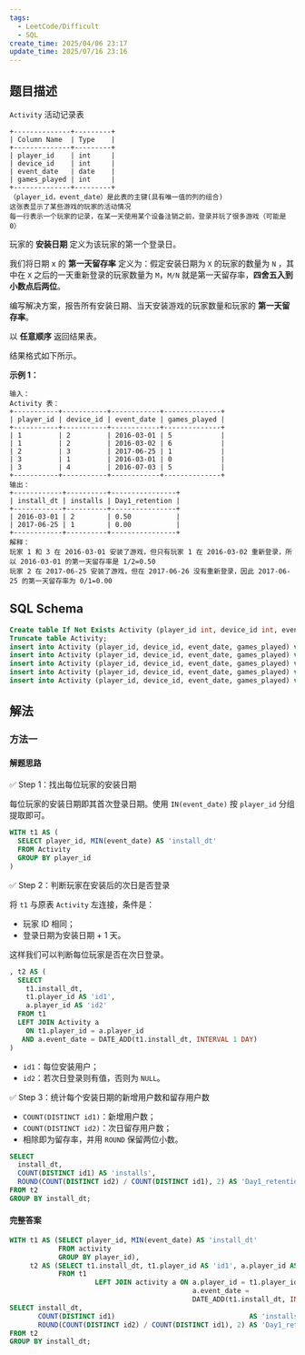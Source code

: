 ```yaml
---
tags:
  - LeetCode/Difficult
  - SQL
create_time: 2025/04/06 23:17
update_time: 2025/07/16 23:16
---
```


## 题目描述

`Activity` 活动记录表

```text
+--------------+---------+
| Column Name  | Type    |
+--------------+---------+
| player_id    | int     |
| device_id    | int     |
| event_date   | date    |
| games_played | int     |
+--------------+---------+
（player_id，event_date）是此表的主键(具有唯一值的列的组合)
这张表显示了某些游戏的玩家的活动情况
每一行表示一个玩家的记录，在某一天使用某个设备注销之前，登录并玩了很多游戏（可能是 0）
```

玩家的 **安装日期** 定义为该玩家的第一个登录日。

我们将日期 x 的 **第一天留存率** 定义为：假定安装日期为 `X` 的玩家的数量为 `N` ，其中在 `X` 之后的一天重新登录的玩家数量为 `M`，`M/N` 就是第一天留存率，**四舍五入到小数点后两位**。

编写解决方案，报告所有安装日期、当天安装游戏的玩家数量和玩家的 **第一天留存率**。

以 **任意顺序** 返回结果表。

结果格式如下所示。

**示例 1：**

```text
输入：
Activity 表：
+-----------+-----------+------------+--------------+
| player_id | device_id | event_date | games_played |
+-----------+-----------+------------+--------------+
| 1         | 2         | 2016-03-01 | 5            |
| 1         | 2         | 2016-03-02 | 6            |
| 2         | 3         | 2017-06-25 | 1            |
| 3         | 1         | 2016-03-01 | 0            |
| 3         | 4         | 2016-07-03 | 5            |
+-----------+-----------+------------+--------------+
输出：
+------------+----------+----------------+
| install_dt | installs | Day1_retention |
+------------+----------+----------------+
| 2016-03-01 | 2        | 0.50           |
| 2017-06-25 | 1        | 0.00           |
+------------+----------+----------------+
解释：
玩家 1 和 3 在 2016-03-01 安装了游戏，但只有玩家 1 在 2016-03-02 重新登录，所以 2016-03-01 的第一天留存率是 1/2=0.50
玩家 2 在 2017-06-25 安装了游戏，但在 2017-06-26 没有重新登录，因此 2017-06-25 的第一天留存率为 0/1=0.00
```

## SQL Schema

```sql
Create table If Not Exists Activity (player_id int, device_id int, event_date date, games_played int);
Truncate table Activity;
insert into Activity (player_id, device_id, event_date, games_played) values ('1', '2', '2016-03-01', '5');
insert into Activity (player_id, device_id, event_date, games_played) values ('1', '2', '2016-03-02', '6');
insert into Activity (player_id, device_id, event_date, games_played) values ('2', '3', '2017-06-25', '1');
insert into Activity (player_id, device_id, event_date, games_played) values ('3', '1', '2016-03-01', '0');
insert into Activity (player_id, device_id, event_date, games_played) values ('3', '4', '2018-07-03', '5');
```

## 解法

### 方法一

#### 解题思路

✅ Step 1：找出每位玩家的安装日期

每位玩家的安装日期即其首次登录日期。使用 `IN(event_date)` 按 `player_id` 分组提取即可。

```sql
WITH t1 AS (
  SELECT player_id, MIN(event_date) AS 'install_dt'
  FROM Activity
  GROUP BY player_id
)
```

✅ Step 2：判断玩家在安装后的次日是否登录

将 `t1` 与原表 `Activity` 左连接，条件是：

- 玩家 ID 相同；
- 登录日期为安装日期 + 1 天。

这样我们可以判断每位玩家是否在次日登录。

```sql
, t2 AS (
  SELECT
    t1.install_dt,
    t1.player_id AS 'id1',
    a.player_id AS 'id2'
  FROM t1
  LEFT JOIN Activity a
    ON t1.player_id = a.player_id
   AND a.event_date = DATE_ADD(t1.install_dt, INTERVAL 1 DAY)
)
```

- `id1`：每位安装用户；
- `id2`：若次日登录则有值，否则为 `NULL`。

✅ Step 3：统计每个安装日期的新增用户数和留存用户数
- `COUNT(DISTINCT id1)`：新增用户数；
- `COUNT(DISTINCT id2)`：次日留存用户数；
- 相除即为留存率，并用 `ROUND` 保留两位小数。

```sql
SELECT
  install_dt,
  COUNT(DISTINCT id1) AS 'installs',
  ROUND(COUNT(DISTINCT id2) / COUNT(DISTINCT id1), 2) AS 'Day1_retention'
FROM t2
GROUP BY install_dt;
```

#### 完整答案

```sql
WITH t1 AS (SELECT player_id, MIN(event_date) AS 'install_dt'  
            FROM activity  
            GROUP BY player_id),  
     t2 AS (SELECT t1.install_dt, t1.player_id AS 'id1', a.player_id AS 'id2'  
            FROM t1  
                     LEFT JOIN activity a ON a.player_id = t1.player_id AND  
                                             a.event_date =  
                                             DATE_ADD(t1.install_dt, INTERVAL 1 DAY))  
SELECT install_dt,  
       COUNT(DISTINCT id1)                                 AS 'installs',  
       ROUND(COUNT(DISTINCT id2) / COUNT(DISTINCT id1), 2) AS 'Day1_retention'  
FROM t2  
GROUP BY install_dt;
```

